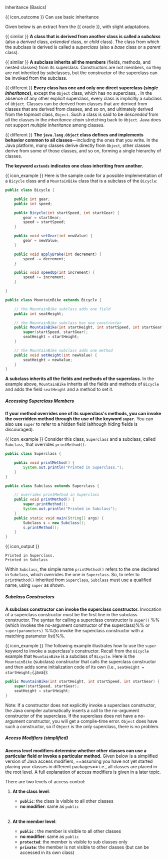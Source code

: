 <span id="title">Inheritance (Basics)</span>

<span id="prereqs"></span>

<span id="outcomes">{{ icon_outcome }} Can use basic inheritance</span>

<div id="body">

Given below is an extract from the {{ oracle }}, with slight adaptations.

<div class="indented">

{{ similar }} **A class that is derived from another class is called a _subclass_** (also a _derived_ class, _extended_ class, or _child_ class). The class from which the subclass is derived is called a _superclass_ (also a _base_ class or a _parent_ class).

{{ similar }} **A subclass inherits all the members** (fields, methods, and nested classes) from its superclass. Constructors are not members, so they are not inherited by subclasses, but the constructor of the superclass can be invoked from the subclass.

{{ different }} **Every class has one and only one direct superclass (_single inheritance_)**, except the `Object` class, which has no superclass, . In the absence of any other explicit superclass, every class is implicitly a subclass of `Object`. Classes can be derived from classes that are derived from classes that are derived from classes, and so on, and ultimately derived from the topmost class, `Object`. Such a class is said to be _descended_ from all the classes in the _inheritance chain_ stretching back to `Object`. Java does not support _multiple inheritance_ among classes.

{{ different }} **The `java.lang.Object` class defines and implements behavior common to all classes**—including the ones that you write. In the Java platform, many classes derive directly from `Object`, other classes derive from some of those classes, and so on, forming a single hierarchy of classes.

**The keyword `extends` indicates one class inheriting from another.**

<box>

{{ icon_example }} Here is the sample code for a possible implementation of a `Bicycle` class and a `MountainBike` class that is a subclass of the `Bicycle`:

```java
public class Bicycle {

    public int gear;
    public int speed;

    public Bicycle(int startSpeed, int startGear) {
        gear = startGear;
        speed = startSpeed;
    }

    public void setGear(int newValue) {
        gear = newValue;
    }

    public void applyBrake(int decrement) {
        speed -= decrement;
    }

    public void speedUp(int increment) {
        speed += increment;
    }

}
```

```java
public class MountainBike extends Bicycle {

    // the MountainBike subclass adds one field
    public int seatHeight;

    // the MountainBike subclass has one constructor
    public MountainBike(int startHeight, int startSpeed, int startGear) {
        super(startSpeed, startGear);
        seatHeight = startHeight;
    }

    // the MountainBike subclass adds one method
    public void setHeight(int newValue) {
        seatHeight = newValue;
    }
}
```
</box>

**A subclass inherits all the fields and methods of the superclass.** In the example above, `MountainBike` inherits all the fields and methods of `Bicycle` and adds the field `seatHeight` and a method to set it.

##### Accessing Superclass Members

**If your method overrides one of its superclass's methods, you can invoke the overridden method through the use of the keyword `super`.** You can also use `super` to refer to a <tooltip content="when both the superclass and the subclass use the same variable name, the superclass variables is said to be _hidden/shadowed_ by the subclass variable">hidden field</tooltip> (although hiding fields is discouraged).

<box>

{{ icon_example }} Consider this class, `Superclass` and a subclass, called `Subclass`, that overrides `printMethod()`:

```java
public class Superclass {

    public void printMethod() {
        System.out.println("Printed in Superclass.");
    }
}
```
```java
public class Subclass extends Superclass {

    // overrides printMethod in Superclass
    public void printMethod() {
        super.printMethod();
        System.out.println("Printed in Subclass");
    }
    public static void main(String[] args) {
        Subclass s = new Subclass();
        s.printMethod();
    }
}
```
{{ icon_output }}
```
Printed in Superclass.
Printed in Subclass
```

Within `Subclass`, the simple name `printMethod()` refers to the one declared in `Subclass`, which overrides the one in `Superclass`. So, to refer to `printMethod()` inherited from `Superclass`, `Subclass` must use a qualified name, using `super` as shown.

</box>

##### Subclass Constructors

**A subclass constructor can invoke the superclass constructor.** Invocation of a superclass constructor must be the first line in the subclass constructor.
The syntax for calling a superclass constructor is `super()` %%(which invokes the no-argument constructor of the superclass)%% or `super(parameters)` %%(to invoke the superclass constructor with a matching parameter list)%%.

<box>

{{ icon_example }} The following example illustrates how to use the `super` keyword to invoke a superclass's constructor. Recall from the `Bicycle` example that `MountainBike` is a subclass of `Bicycle`. Here is the `MountainBike` (subclass) constructor that calls the superclass constructor and then adds some initialization code of its own (i.e., `seatHeight = startHeight;`{.java}):

```java
public MountainBike(int startHeight, int startSpeed, int startGear) {
    super(startSpeed, startGear);
    seatHeight = startHeight;
}
```
</box>

Note: If a constructor does not explicitly invoke a superclass constructor, the Java compiler automatically inserts a call to the no-argument constructor of the superclass. If the superclass does not have a no-argument constructor, you will get a compile-time error. `Object` does have such a constructor, so if `Object` is the only superclass, there is no problem.

##### Access Modifiers (simplified)

**Access level modifiers determine whether other classes can use a particular field or invoke a particular method.** Given below is a simplified version of Java access modifiers, ==assuming you have not yet started placing your classes in different packages== i.e., all classes are placed in the root level. A full explanation of access modifiers is given in a later topic.

There are two levels of access control:

1. **At the class level**:
   * **`public`**: the class is visible to all other classes
   * **no modifier**: same as `public`<br><br>

2. **At the member level**:
   * **`public`** : the member is visible to all other classes
   * **no modifier**: same as `public`
   * **`protected`**: the member is visible to sub classes only
   * **`private`**: the member is not visible to other classes (but can be accessed in its own class)

</div>

</div>

<div id="extras">
  <include src="exercisesPanel.md" boilerplate />
</div>